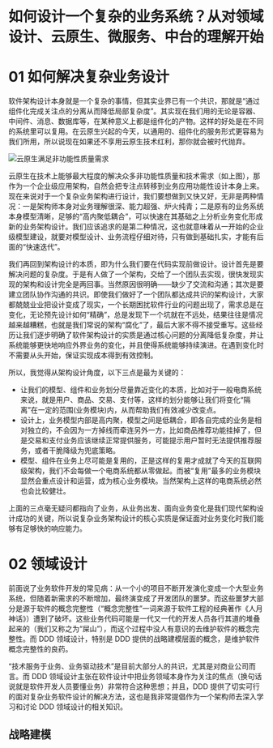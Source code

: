# 如何设计一个复杂的业务系统？从对领域设计、云原生、微服务、中台的理解开始

# 01 如何解决复杂业务设计

软件架构设计本身就是一个复杂的事情，但其实业界已有一个共识，那就是“通过组件化完成关注点的分离从而降低局部复杂度”。其实现在我们用的无论是容器、中间件、消息、数据库等，在某种意义上都是组件化的产物。这样的好处是在不同的系统里可以复用。在云原生兴起的今天，以通用的、组件化的服务形式更容易为我们所用，所以说现在如果还不享用云原生技术红利，那你就会被时代抛弃。

![云原生满足非功能性质量需求](https://assets.ng-tech.icu/item/20230417230804.png)

云原生在技术上能够最大程度的解决众多非功能性质量和技术需求（如上图），那作为一个企业级应用架构，自然会把专注点转移到业务应用功能性设计本身上来。现在来说对于一个复杂业务架构进行设计，我们要想做到又快又好，无非是两种情况：一是架构师本身对业务理解很深、能力超强、炉火纯青；二是原有的业务系统本身模型清晰，足够的“高内聚低耦合”，可以快速在其基础之上分析业务变化形成新的业务架构设计。我们应该追求的是第二种情况，这也就意味着从一开始的企业级模型建设，就要对模型设计、业务流程仔细对待，只有做到基础扎实，才能有后面的“快速迭代”。

我们再回到架构设计的本质，即为什么我们要在代码实现前做设计。设计首先是要解决问题的复杂度。于是有人做了一个架构，交给了一个团队去实现，很快发现实现的架构和设计完全是两回事。当然原因很明确——缺少了交流和沟通；其次是要建立团队协作沟通的共识。即使我们做好了一个团队都达成共识的架构设计，大家都兢兢业业把设计变成了现实，一个长期困扰软件行业的问题出现了，需求总是在变化，无论预先设计如何“精确”，总是发现下一个坑就在不远处，结果往往是情况越来越糟糕，也就是我们常说的架构“腐化”了，最后大家不得不接受重写。这些经历让我们逐步明确了软件架构设计的实质是通过核心问题的分离降低复杂度，并让系统能够更快地响应外界业务的变化，并且使得系统能够持续演进。在遇到变化时不需要从头开始，保证实现成本得到有效控制。

所以，我觉得从架构设计角度，以下三点是最为关键的：

- 让我们的模型、组件和业务划分尽量靠近变化的本质，比如对于一般电商系统来说，就是用户、商品、交易、支付等，这样的划分能够让我们将变化“隔离”在一定的范围(业务模块)内，从而帮助我们有效减少改变点。
- 设计上，业务模型内部是高内聚，模型之间是低耦合，即各自完成的业务是相对独立的，不会因为一方掉线而牵连另外一方，比如商品推荐功能挂掉了，但是交易和支付业务应该继续正常提供服务，可能提示用户暂时无法提供推荐服务，或者干脆降级为兜底策略。
- 模型、组件在业务上尽可能是复用的，正是这样的复用才成就了今天的互联网级架构，我们不会每做一个电商系统都从零做起。而被“复用”最多的业务模块显然会重点设计和运营，成为核心业务模块。当然架构上这样的电商系统必然也会比较健壮。

上面的三点毫无疑问都指向了业务，从业务出发、面向业务变化是我们现代架构设计成功的关键，所以说复杂业务架构设计的核心实质是保证面对业务变化时我们能够有足够快的响应能力。

# 02 领域设计

前面说了业务软件开发的常见病：从一个小的项目不断开发演化变成一个大型业务系统，但随着新需求的不断增加，最终演变成了开发团队的噩梦。而这些噩梦大部分是源于软件的概念完整性（“概念完整性”一词来源于软件工程的经典著作《人月神话》）遭到了破坏。这些业务代码可能是一代又一代的开发人员各行其道的堆叠起来的（我们又称之为“屎山”），而这个过程中没人有意识的去维护软件的概念完整性。而 DDD 领域设计，特别是 DDD 提供的战略建模层面的概念，是维护软件概念完整性的良药。

“技术服务于业务、业务驱动技术”是目前大部分人的共识，尤其是对商业公司而言。而 DDD 领域设计主张在软件设计中把业务领域本身作为关注的焦点（换句话说就是软件开发人员要懂业务）非常符合这种思想；并且，DDD 提供了切实可行的面对复杂业务软件设计的解决方法，这也是我非常提倡作为一个架构师去深入学习和讨论 DDD 领域设计的相关知识。

## 战略建模
